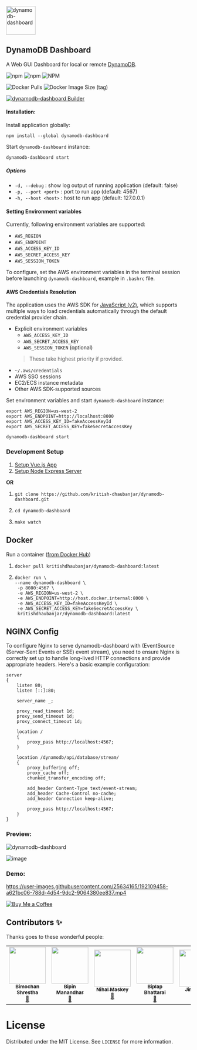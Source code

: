<img width="80" height="78" alt="dynamodb-dashboard" src="https://github.com/user-attachments/assets/2d236911-32bb-4fc1-9af5-ee494da076e8" />

## DynamoDB Dashboard

A Web GUI Dashboard for local or remote [DynamoDB](https://aws.amazon.com/blogs/aws/dynamodb-local-for-desktop-development/).

![npm](https://img.shields.io/npm/v/dynamodb-dashboard?label=npm&style=flat-square) ![npm](https://img.shields.io/npm/dw/dynamodb-dashboard?style=flat-square) ![NPM](https://img.shields.io/npm/l/dynamodb-dashboard?style=flat-square)

![Docker Pulls](https://img.shields.io/docker/pulls/kritishdhaubanjar/dynamodb-dashboard?style=flat-square) ![Docker Image Size (tag)](https://img.shields.io/docker/image-size/kritishdhaubanjar/dynamodb-dashboard/latest?style=flat-square)

[![dynamodb-dashboard Builder](https://img.shields.io/github/actions/workflow/status/kritish-dhaubanjar/dynamodb-dashboard/build.yml?branch=main&label=dynamodb-dashboard%20Builder&style=flat-square)](https://github.com/kritish-dhaubanjar/dynamodb-dashboard/actions/workflows/build.yml)

#### Installation:
Install application globally:
```shell
npm install --global dynamodb-dashboard
```

Start `dynamodb-dashboard` instance:
```shell
dynamodb-dashboard start
```

##### Options
- `-d, --debug` : show log output of running application (default: false)
- `-p, --port <port>` : port to run app (default: 4567)
- `-h, --host <host>` : host to run app (default: 127.0.0.1)

#### Setting Environment variables
Currently, following environment variables are supported:
- `AWS_REGION`
- `AWS_ENDPOINT`
- `AWS_ACCESS_KEY_ID`
- `AWS_SECRET_ACCESS_KEY`
- `AWS_SESSION_TOKEN`

To configure, set the AWS environment variables in the terminal session before launching `dynamodb-dashboard`, example in `.bashrc` file.

#### AWS Credentials Resolution
The application uses the AWS SDK for [JavaScript (v2)](https://docs.aws.amazon.com/sdk-for-javascript/v2/developer-guide/setting-credentials-node.html), which supports multiple ways to load credentials automatically through the default credential provider chain.

- Explicit environment variables
    - `AWS_ACCESS_KEY_ID`
    - `AWS_SECRET_ACCESS_KEY`
    - `AWS_SESSION_TOKEN` (optional)
    > These take highest priority if provided.
- `~/.aws/credentials`
- AWS SSO sessions
- EC2/ECS instance metadata
- Other AWS SDK-supported sources



Set environment variables and start `dynamodb-dashboard` instance:

```shell
export AWS_REGION=us-west-2
export AWS_ENDPOINT=http://localhost:8000
export AWS_ACCESS_KEY_ID=fakeAccessKeyId
export AWS_SECRET_ACCESS_KEY=fakeSecretAccessKey

dynamodb-dashboard start
```

### Development Setup
1. [Setup Vue.js App](https://github.com/kritish-dhaubanjar/dynamodb-dashboard/tree/main/app)
2. [Setup Node Express Server](https://github.com/kritish-dhaubanjar/dynamodb-dashboard/tree/main/server)

**OR**

1.  ```shell
    git clone https://github.com/kritish-dhaubanjar/dynamodb-dashboard.git
    ```
2. ```shell
   cd dynamodb-dashboard
   ```
3. ```shell
   make watch
   ```

## Docker
Run a container (<a href="https://hub.docker.com/r/kritishdhaubanjar/dynamodb-dashboard">from Docker Hub</a>)

  1. ```shell
     docker pull kritishdhaubanjar/dynamodb-dashboard:latest
     ```
  2. ```shell
     docker run \
     --name dynamodb-dashboard \
      -p 8080:4567 \
      -e AWS_REGION=us-west-2 \
      -e AWS_ENDPOINT=http://host.docker.internal:8000 \
      -e AWS_ACCESS_KEY_ID=fakeAccessKeyId \
      -e AWS_SECRET_ACCESS_KEY=fakeSecretAccessKey \
      kritishdhaubanjar/dynamodb-dashboard:latest
     ```

## NGINX Config
To configure Nginx to serve dynamodb-dashboard with (EventSource (Server-Sent Events or SSE) event stream), you need to ensure Nginx is correctly set up to handle long-lived HTTP connections and provide appropriate headers. Here's a basic example configuration:
```nginx
server
{
    listen 80;
    listen [::]:80;

    server_name _;

    proxy_read_timeout 1d;
    proxy_send_timeout 1d;
    proxy_connect_timeout 1d;

    location /
    {
        proxy_pass http://localhost:4567;
    }

    location /dynamodb/api/database/stream/
    {
        proxy_buffering off;
        proxy_cache off;
        chunked_transfer_encoding off;

        add_header Content-Type text/event-stream;
        add_header Cache-Control no-cache;
        add_header Connection keep-alive;

        proxy_pass http://localhost:4567;
    }
}
```

### Preview:
![dynamodb-dashboard](https://user-images.githubusercontent.com/25634165/213922274-d70cde00-4d70-47ac-ab84-68b6f0933d58.png)

![image](https://user-images.githubusercontent.com/25634165/215118400-fe18ea87-5562-4e7d-be7b-ccf61a3fbe99.png)

### Demo:
https://user-images.githubusercontent.com/25634165/192109458-a621bc06-788d-4d54-9dc2-9064380ee837.mp4

[![Buy Me a Coffee](https://img.shields.io/badge/Buy%20me%20a%20coffee-orange?style=for-the-badge&logo=buy-me-a-coffee)](https://www.buymeacoffee.com/kritishdhaubanjar)

## Contributors ✨

Thanks goes to these wonderful people:

<table>
  <tr>
    <td align="center"><a href="https://github.com/sbimochan"><img src="https://avatars.githubusercontent.com/u/11685953?v=4" width="100px;" alt=""/><br /><sub><b>Bimochan Shrestha</b></sub></a><br /><a href="https://github.com/kritish-dhaubanjar/dynamodb-dashboard/commits?author=sbimochan" title="Commits">📖</a></td>
    <td align="center"><a href="https://github.com/bipinmdr07"><img src="https://avatars.githubusercontent.com/u/16375412?v=4" width="100px;" alt=""/><br /><sub><b>Bipin Manandhar</b></sub></a><br /><a href="https://github.com/kritish-dhaubanjar/dynamodb-dashboard/commits?author=bipinmdr07" title="Commits">📖</a></td>
    <td align="center"><a href="https://github.com/maskeynihal"><img src="https://avatars.githubusercontent.com/u/26411488?v=4" width="100px;" alt=""/><br /><sub><b>Nihal Maskey</b></sub></a><br /><a href="https://github.com/kritish-dhaubanjar/dynamodb-dashboard/commits?author=maskeynihal" title="Commits">📖</a></td>
    <td align="center"><a href="https://github.com/bhattaraib58"><img src="https://avatars.githubusercontent.com/u/15843175?v=4" width="100px;" alt=""/><br /><sub><b>Biplap Bhattarai</b></sub></a><br /><a href="https://github.com/kritish-dhaubanjar/dynamodb-dashboard/commits?author=bhattaraib58" title="Commits">📖</a></td>
    <td align="center"><a href="https://github.com/JimDabell"><img src="https://avatars.githubusercontent.com/u/5674?v=4" width="100px;" alt=""/><br /><sub><b>Jim Dabell</b></sub></a><br /><a href="https://github.com/kritish-dhaubanjar/dynamodb-dashboard/commits?author=JimDabell" title="Commits">📖</a></td>
    <td align="center"><a href="https://github.com/yyyoichi"><img src="https://avatars.githubusercontent.com/u/67273105?v=4" width="100px;" alt=""/><br /><sub><b>yyyoichi</b></sub></a><br /><a href="https://github.com/kritish-dhaubanjar/dynamodb-dashboard/commits?author=yyyoichi" title="Commits">📖</a></td>
    <td align="center"><a href="https://github.com/akhilputhiry"><img src="https://avatars.githubusercontent.com/u/747410?v=4" width="100px;" alt=""/><br /><sub><b>Akhil Lawrence </b></sub></a><br /><a href="https://github.com/kritish-dhaubanjar/dynamodb-dashboard/pulls?q=is%3Apr+author%3Aakhilputhiry+is%3Aclosed" title="Commits">📖</a></td>
  </tr>
</table>

# License
Distributed under the MIT License. See `LICENSE` for more information.
